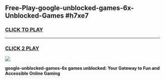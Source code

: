 
## Free-Play-google-unblocked-games-6x-Unblocked-Games #h7xe7
<h3>
<a href="https://news.freeplayer.one?title=google-unblocked-games-6x&ref=8M">CLICK TO PLAY</a></h3>
<hr>

<h3>
<a href="https://news.freeplayer.one?title=google-unblocked-games-6x&ref=8M">CLICK 2 PLAY</a>
  
</h3>

<a href="https://news.freeplayer.one?title=google-unblocked-games-6x&ref=8M"><img src="https://clearcache.store/games.png"></a>


**google-unblocked-games-6x games unblocked: Your Gateway to Fun and Accessible Online Gaming**
